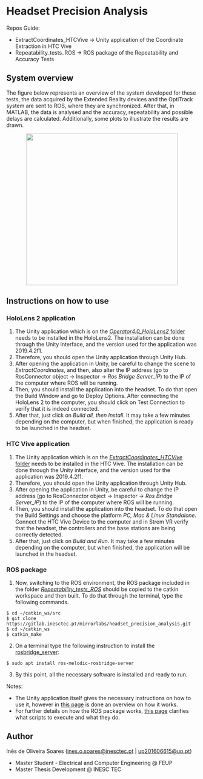 # Headset Precision Analysis

Repos Guide:
- ExtractCoordinates_HTCVive -> Unity application of the Coordinate Extraction in HTC Vive
- Repeatability_tests_ROS -> ROS package of the Repeatability and Accuracy Tests

## System overview

The figure below represents an overview of the system developed for these tests, the data acquired by the Extended Reality devices and the OptiTrack system are sent to ROS, where they are synchronized. After that, in MATLAB, the data is analysed and the accuracy, repeatability and possible delays are calculated. Additionally, some plots to illustrate the results are drawn. 

<p align="center">
  <img src="https://user-images.githubusercontent.com/76999213/120935529-2c76b480-c6fb-11eb-97f5-88a74ee56d68.png"  height="400" >
</p>


## Instructions on how to use
### HoloLens 2 application
1. The Unity application which is on the [*Operator4.0_HoloLens2* folder](https://github.com/inesosoares6/Operator4.0_HoloLens2) needs to be installed in the HoloLens2. The installation can be done through the Unity interface, and the version used for the application was 2019.4.2f1.
2. Therefore, you should open the Unity application through Unity Hub.
3. After opening the application in Unity, be careful to change the scene to *ExtractCoordinates*, and then, also alter the IP address (go to RosConnector object -> Inspector -> *Ros Bridge Server_IP*) to the IP of the computer where ROS will be running.
4. Then, you should install the application into the headset. To do that open the Build Window and go to Deploy Options. After connecting the HoloLens 2 to the computer, you should click on Test Connection to verify that it is indeed connected.
5. After that, just click on *Build all, then Install*. It may take a few minutes depending on the computer, but when finished, the application is ready to be launched in the headset.

### HTC Vive application
1. The Unity application which is on the [*ExtractCoordinates_HTCVive* folder](https://github.com/inesosoares6/ExtractCoordinates_HTCvive) needs to be installed in the HTC Vive. The installation can be done through the Unity interface, and the version used for the application was 2019.4.2f1.
2. Therefore, you should open the Unity application through Unity Hub.
3. After opening the application in Unity, be careful to change the IP address (go to RosConnector object -> Inspector -> *Ros Bridge Server_IP*) to the IP of the computer where ROS will be running.
4. Then, you should install the application into the headset. To do that open the Build Settings and choose the platform *PC, Mac & Linux Standalone*. Connect the HTC Vive Device to the computer and in Strem VR verify that the headset, the controllers and the base stations are being correctly detected.
5. After that, just click on *Build and Run*. It may take a few minutes depending on the computer, but when finished, the application will be launched in the headset.

### ROS package
1. Now, switching to the ROS environment, the ROS package included in the folder [*Repeatability_tests_ROS*](https://github.com/inesosoares6/Repeatability_tests) should be copied to the catkin workspace and then built. To do that through the terminal, type the following commands.
```
$ cd ~/catkin_ws/src
$ git clone https://gitlab.inesctec.pt/mirrorlabs/headset_precision_analysis.git
$ cd ~/catkin_ws
$ catkin_make
```

2. On a terminal type the following instruction to install the [rosbridge_server](https://github.com/RobotWebTools/rosbridge_suite):
```
$ sudo apt install ros-melodic-rosbridge-server
```

3. By this point, all the necessary software is installed and ready to run.


Notes: 
- The Unity application itself gives the necessary instructions on how to use it, however in [this page](https://github.com/inesosoares6/ExtractCoordinates_HTCvive/blob/master/README.md) is done an overview on how it works.
- For further details on how the ROS package works, [this page](https://github.com/inesosoares6/Repeatability_tests/blob/main/README.md) clarifies what scripts to execute and what they do.

## Author
Inês de Oliveira Soares (ines.o.soares@inesctec.pt | up201606615@up.pt)
- Master Student - Electrical and Computer Engineering @ FEUP
- Master Thesis Development @ INESC TEC
